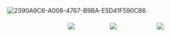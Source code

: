 <p align="center">
  
![2390A9C6-A008-4767-B9BA-E5D41F590C86](https://github.com/user-attachments/assets/41eaa8ba-426f-454f-911d-1166efdfa8bc)

<h4 align="center">
  
[![](https://files.catbox.moe/x4h0ui.png)](https://rentry.co/antIerqueen)ㅤㅤㅤ ㅤㅤㅤ[![](https://files.catbox.moe/zlrdlw.png)](https://antlerqueen.atabook.org/)ㅤㅤㅤㅤ ㅤㅤㅤ[![](https://files.catbox.moe/7kfs7h.png)](https://pronouns.cc/@antlerqueen)
</h4> 
</p>
